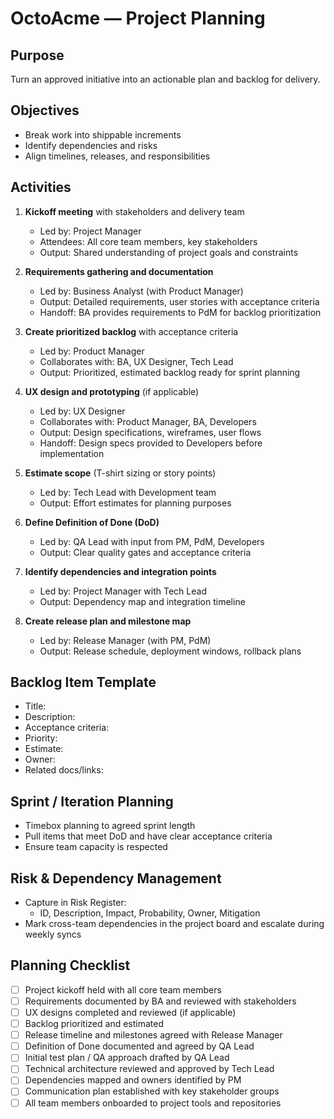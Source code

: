 # OctoAcme — Project Planning

## Purpose
Turn an approved initiative into an actionable plan and backlog for delivery.

## Objectives
- Break work into shippable increments
- Identify dependencies and risks
- Align timelines, releases, and responsibilities

## Activities
1. **Kickoff meeting** with stakeholders and delivery team
   - Led by: Project Manager
   - Attendees: All core team members, key stakeholders
   - Output: Shared understanding of project goals and constraints

2. **Requirements gathering and documentation**
   - Led by: Business Analyst (with Product Manager)
   - Output: Detailed requirements, user stories with acceptance criteria
   - Handoff: BA provides requirements to PdM for backlog prioritization

3. **Create prioritized backlog** with acceptance criteria
   - Led by: Product Manager
   - Collaborates with: BA, UX Designer, Tech Lead
   - Output: Prioritized, estimated backlog ready for sprint planning

4. **UX design and prototyping** (if applicable)
   - Led by: UX Designer
   - Collaborates with: Product Manager, BA, Developers
   - Output: Design specifications, wireframes, user flows
   - Handoff: Design specs provided to Developers before implementation

5. **Estimate scope** (T-shirt sizing or story points)
   - Led by: Tech Lead with Development team
   - Output: Effort estimates for planning purposes

6. **Define Definition of Done (DoD)**
   - Led by: QA Lead with input from PM, PdM, Developers
   - Output: Clear quality gates and acceptance criteria

7. **Identify dependencies and integration points**
   - Led by: Project Manager with Tech Lead
   - Output: Dependency map and integration timeline

8. **Create release plan and milestone map**
   - Led by: Release Manager (with PM, PdM)
   - Output: Release schedule, deployment windows, rollback plans

## Backlog Item Template
- Title:
- Description:
- Acceptance criteria:
- Priority:
- Estimate:
- Owner:
- Related docs/links:

## Sprint / Iteration Planning
- Timebox planning to agreed sprint length
- Pull items that meet DoD and have clear acceptance criteria
- Ensure team capacity is respected

## Risk & Dependency Management
- Capture in Risk Register:
  - ID, Description, Impact, Probability, Owner, Mitigation
- Mark cross-team dependencies in the project board and escalate during weekly syncs

## Planning Checklist
- [ ] Project kickoff held with all core team members
- [ ] Requirements documented by BA and reviewed with stakeholders
- [ ] UX designs completed and reviewed (if applicable)
- [ ] Backlog prioritized and estimated
- [ ] Release timeline and milestones agreed with Release Manager
- [ ] Definition of Done documented and agreed by QA Lead
- [ ] Initial test plan / QA approach drafted by QA Lead
- [ ] Technical architecture reviewed and approved by Tech Lead
- [ ] Dependencies mapped and owners identified by PM
- [ ] Communication plan established with key stakeholder groups
- [ ] All team members onboarded to project tools and repositories
